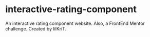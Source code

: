 # interactive-rating-component
An interactive rating component website. Also, a FrontEnd Mentor challenge.
Created by lilKriT.
